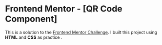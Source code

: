 # Frontend Mentor - [QR Code Component]

This is a solution to the [Frontend Mentor Challenge](https://www.frontendmentor.io). 
I built this project using **HTML** and **CSS** as practice .